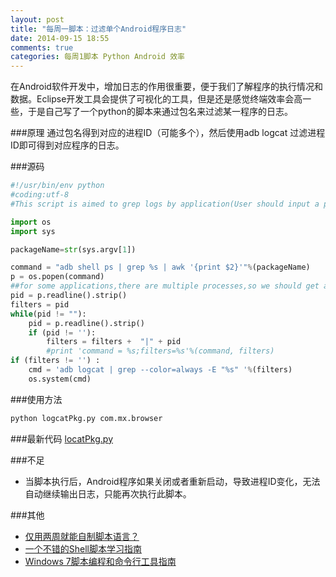 ```yaml
---
layout: post
title: "每周一脚本：过滤单个Android程序日志"
date: 2014-09-15 18:55
comments: true
categories: 每周1脚本 Python Android 效率
---
```

在Android软件开发中，增加日志的作用很重要，便于我们了解程序的执行情况和数据。Eclipse开发工具会提供了可视化的工具，但是还是感觉终端效率会高一些，于是自己写了一个python的脚本来通过包名来过滤某一程序的日志。

###原理
通过包名得到对应的进程ID（可能多个），然后使用adb logcat 过滤进程ID即可得到对应程序的日志。
<!--more-->
###源码
```python lineos:false https://raw.githubusercontent.com/androidyue/weekly-scripts/master/python/logcatPkg.py
#!/usr/bin/env python
#coding:utf-8
#This script is aimed to grep logs by application(User should input a packageName and then we look up for the process ids then separate logs by process ids).

import os
import sys

packageName=str(sys.argv[1])

command = "adb shell ps | grep %s | awk '{print $2}'"%(packageName)
p = os.popen(command)
##for some applications,there are multiple processes,so we should get all the process id
pid = p.readline().strip()
filters = pid
while(pid != ""):
    pid = p.readline().strip()
    if (pid != ''):
        filters = filters +  "|" + pid
        #print 'command = %s;filters=%s'%(command, filters)
if (filters != '') :
    cmd = 'adb logcat | grep --color=always -E "%s" '%(filters)
    os.system(cmd)
```

###使用方法
```bash lineos:false
python logcatPkg.py com.mx.browser
```

###最新代码
 <a href="https://raw.githubusercontent.com/androidyue/weekly-scripts/master/python/logcatPkg.py" target="_blank">locatPkg.py</a>


###不足
   * 当脚本执行后，Android程序如果关闭或者重新启动，导致进程ID变化，无法自动继续输出日志，只能再次执行此脚本。


###其他
  * <a href="http://www.amazon.cn/gp/product/B00KVLDS20/ref=as_li_tf_tl?ie=UTF8&camp=536&creative=3200&creativeASIN=B00KVLDS20&linkCode=as2&tag=droidyue-23">仅用两周就能自制脚本语言？</a><img src="http://ir-cn.amazon-adsystem.com/e/ir?t=droidyue-23&l=as2&o=28&a=B00KVLDS20" width="1" height="1" border="0" alt="" style="border:none !important; margin:0px !important;" />
  * <a href="http://www.amazon.cn/gp/product/B002A2LQR2/ref=as_li_tf_tl?ie=UTF8&camp=536&creative=3200&creativeASIN=B002A2LQR2&linkCode=as2&tag=droidyue-23">一个不错的Shell脚本学习指南</a><img src="http://ir-cn.amazon-adsystem.com/e/ir?t=droidyue-23&l=as2&o=28&a=B002A2LQR2" width="1" height="1" border="0" alt="" style="border:none !important; margin:0px !important;" />
  * <a href="http://www.amazon.cn/gp/product/B005YWYH6C/ref=as_li_tf_tl?ie=UTF8&camp=536&creative=3200&creativeASIN=B005YWYH6C&linkCode=as2&tag=droidyue-23">Windows 7脚本编程和命令行工具指南</a><img src="http://ir-cn.amazon-adsystem.com/e/ir?t=droidyue-23&l=as2&o=28&a=B005YWYH6C" width="1" height="1" border="0" alt="" style="border:none !important; margin:0px !important;" />
